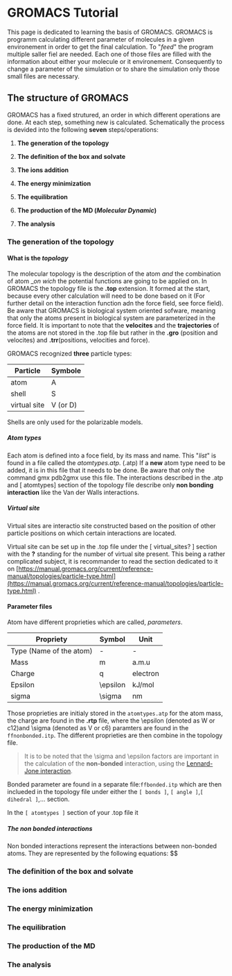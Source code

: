 # GROMACS Tutorial

This page is dedicated to learning the basis of GROMACS. GROMACS is programm calculating different parameter of molecules in a given environement in order to get the final calculation. To "_feed_" the program multiple saller fiel are needed. Each one of those files are filled with the information about either your molecule or it environement. Consequently to change a parameter of the simulation or to share the simulation only those small files are necessary.

## The structure of GROMACS

GROMACS has a fixed strutured, an order in which different operations are done. At each step, something new is calculated. Schematically the process is devided into the following **seven** steps/operations:

1.  **The generation of the topology**
    
2.  **The definition of the box and solvate**
    
3.  **The ions addition**
    
4.  **The energy minimization**
    
5.  **The equilibration**
    
6.  **The production of the MD (_Molecular Dynamic_)**
    
7.  **The analysis**
    

### The generation of the topology

#### What is the _topology_

The molecular topology is the description of the atom _and_ the combination of atom \__on wich_ the potential functions are going to be applied on. In GROMACS the topology file is the **.top** extension. It formed at the start, because every other calculation will need to be done based on it (For further detail on the interaction function adn the force field, see force field). Be aware that GROMACS is biological system oriented sofware, meaning that only the atoms present in biological system are parameterized in the force field. It is important to note that the **velocites** and the **trajectories** of the atoms are not stored in the .top file but rather in the **.gro** (position and velocites) and **.trr**(positions, velocities and force).

GROMACS recognized **three** particle types:

| Particle | Symbole |
| --- | --- |
| atom | A |
| shell | S |
| virtual site | V (or D) |

Shells are only used for the polarizable models.

##### Atom types

Each atom is defined into a foce field, by its mass and name. This "_list_" is found in a file called the _atomtypes.atp_. (.atp) If a **new** atom type need to be added, it is in this file that it needs to be done. Be aware that only the command gmx pdb2gmx use this file. The interactions described in the .atp and \[ atomtypes\] section of the topology file describe only **non bonding interaction** like the Van der Walls interactions.

##### Virtual site

Virtual sites are interactio site constructed based on the position of other particle positions on which certain interactions are located.

Virtual site can be set up in the .top file under the \[ virtual\_sites? \] section with the **?** standing for the number of virtual site present. This being a rather complicated subject, it is recommander to read the section dedicated to it on [https://manual.gromacs.org/current/reference-manual/topologies/particle-type.html](https://manual.gromacs.org/current/reference-manual/topologies/particle-type.html) .

#### Parameter files

Atom have different proprieties which are called, _parameters_.

| Propriety | Symbol | Unit |
| --- | --- | --- |
| Type (Name of the atom) | \- | \- | 
| Mass | m | a.m.u |  
| Charge | q | electron |  
| Epsilon | \epsilon | kJ/mol |
| sigma | \sigma | nm |

Those proprieties are initialy stored in the `atomtypes.atp` for the atom mass, the charge are found in the __.rtp__ file, where the \epsilon (denoted as W or c12)and \sigma (denoted as V or c6) paramters are found in the `ffnonbonded.itp`. The different proprieties are then combine in the topology file. 
> It is to be noted that the \sigma and \epsilon factors are important in the calculation of the __non-bonded__ interaction, using the [Lennard-Jone interaction](https://manual.gromacs.org/current/reference-manual/functions/nonbonded-interactions.html#lj).

Bonded parameter are found in a separate file:`ffbonded.itp` which are then inclueded in the topology file under either the `[ bonds ]`,  `[ angle ]`,`[ dihedral ]`,... section.

In the `[ atomtypes ]` section of your .top file it

##### The non bonded interactions

Non bonded interactions represent the interactions between non-bonded atoms. They are represented by the following equations: $$

### The definition of the box and solvate

### The ions addition

### The energy minimization

### The equilibration

### The production of the MD

### The analysis
